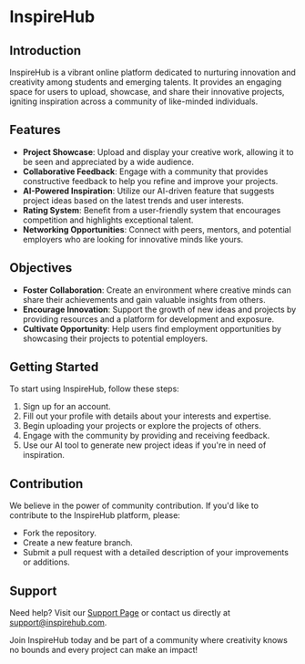 # InspireHub

## Introduction
InspireHub is a vibrant online platform dedicated to nurturing innovation and creativity among students and emerging talents. It provides an engaging space for users to upload, showcase, and share their innovative projects, igniting inspiration across a community of like-minded individuals.

## Features
- **Project Showcase**: Upload and display your creative work, allowing it to be seen and appreciated by a wide audience.
- **Collaborative Feedback**: Engage with a community that provides constructive feedback to help you refine and improve your projects.
- **AI-Powered Inspiration**: Utilize our AI-driven feature that suggests project ideas based on the latest trends and user interests.
- **Rating System**: Benefit from a user-friendly system that encourages competition and highlights exceptional talent.
- **Networking Opportunities**: Connect with peers, mentors, and potential employers who are looking for innovative minds like yours.

## Objectives
- **Foster Collaboration**: Create an environment where creative minds can share their achievements and gain valuable insights from others.
- **Encourage Innovation**: Support the growth of new ideas and projects by providing resources and a platform for development and exposure.
- **Cultivate Opportunity**: Help users find employment opportunities by showcasing their projects to potential employers.

## Getting Started
To start using InspireHub, follow these steps:
1. Sign up for an account.
2. Fill out your profile with details about your interests and expertise.
3. Begin uploading your projects or explore the projects of others.
4. Engage with the community by providing and receiving feedback.
5. Use our AI tool to generate new project ideas if you're in need of inspiration.

## Contribution
We believe in the power of community contribution. If you'd like to contribute to the InspireHub platform, please:
- Fork the repository.
- Create a new feature branch.
- Submit a pull request with a detailed description of your improvements or additions.

## Support
Need help? Visit our [Support Page](#) or contact us directly at support@inspirehub.com.


Join InspireHub today and be part of a community where creativity knows no bounds and every project can make an impact!

